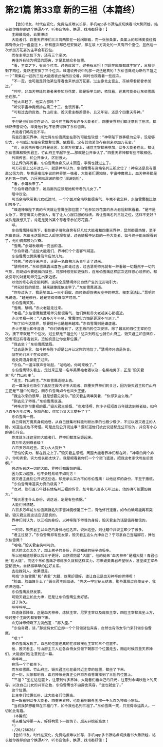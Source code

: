 # 第21篇 第33章 新的三祖（本篇终）
        【告知书友，时代在变化，免费站点难以长存，手机app多书源站点切换看书大势所趋，站长给你推荐的这个换源APP，听书音色多、换源、找书都好使！】
       主殿最高处，云雾缭绕
       大能者们、四重天界神们三三两两聚在一起闲聊着，而一张张条案，条案上的珍稀美食佳肴都有侍女们一盘盘送上，所有座次都已经安排好，那在最上方高处的一共有四个座位，显然这一次参加万花宴的主宰会有四位。
       而在主宰之位下方，还有三个座次。
       再往外有较为明显的距离，才是其他众多位置。
       “看，主宰之下，有三个位次。过去就罢了，过去有三祖！可现在庞依都成主宰了，三祖只剩下两位，竟然还安排了三个位次。难道说传说中的那一说法是真的？东伯雪鹰成为新的三祖之一？”聚集在一起的三位大能者彼此悄然议论着，同时也观看着一些座次。
       “不一定，也可能是其他某位尊者也来参加万花宴，过去像北玄宫主、巫蛐帝君都曾参加过。”
       “哼哼，非血刃神廷的尊者来参加万花宴，那是极罕见的，依我看，还真可能会让东伯雪鹰坐在那。”
       “他太年轻了，他实力够吗？”
       “听说宇宙神魔榜排在第三十三，也很厉害。”
       “可和过去的庞依、竹山府主、毁灭君主都差很多，且又年轻，还是个四重天界神。”
       ……
       不但是他们三位在议论，如今在主殿内有许多大能者们、四重天界神们都注意到了座次，都悄然传音议论，毕竟他们也不愿真得罪了东伯雪鹰。
       大能者们略有些不平。
       有些四重天界神，则觉得东伯雪鹰坐在那的可能性较低：“神帝陛下做事极为公平，没足够实力，不可能让东伯帝君做那位置。依我看，定有其他某位存在前来参加万花宴。”
       “对，谣言再传播也只是谣言，如果万花宴上，诸位主宰都来参加，众多大能者在此，都让东伯雪鹰和毁灭君主、竹山府主平起平坐……那就是公开承认了。”四重天界神都有些不敢相信。
       外面传言，和公开承认，区别很大。
       过去传的再厉害，东伯雪鹰自身又从未回应，事情也就过去了。
       可万花宴上公开这么干，就是神帝认为，东伯雪鹰有资格名列三祖之位了！神帝还是具有很高公信力的，毕竟是毫无争议的神界第一强者，大能者们更知晓，宇宙神魔榜上，血刃神帝都是名列第一位的，力压黑暗深渊的那位‘深渊始祖’。
       “看，余靖秋来了。”
       “东伯帝君的妻子，她后面的应该是她和帝君的儿女了。”
       暗中议论。
       可当余靖秋带着儿女抵达时，一个个面对余靖秋都很客气，毕竟不管怎样，东伯雪鹰都比他们强多了。
       “难道神帝陛下真的今天就让雪鹰坐那位置？”也参加万花宴的赤火老祖默默看着，“是不是太急了，等雪鹰实力更强大，有了让人心服口服的战绩，再让雪鹰名列三祖之位，这样不更好？或许是我想叉了，肯定是另外某个尊者来参加万花宴。”
       呼。
       东伯雪鹰降临落下，看到妻子靖秋身旁有好几位大能者和四重天界神，显然都很热情，至于东伯青瑶、东伯玉这姐弟二人却左观右望，过去情报中记载的一些大能者，如今终于能亲眼看到了，他们俩都颇为兴奋。
       “雪鹰。”余靖秋眼睛一亮当即道。
       “东伯帝君。”这些大能者们、界神们个个连客气喊道。
       东伯雪鹰也微笑着简单应付几句。
       “师弟。”旁边传来声音，正是一名白袍光头青年走了过来。
       “慧明师兄。”东伯雪鹰露出喜色当即走过去，过去慧明师兄就有一种看破一切超然于一切的气质，而现如今要略微内敛些，可那种感觉却更强烈，连东伯雪鹰这样层次这样修心境界的，都被引导的对慧明师兄生出亲近感。
       以他的修心完全能判断，这完全是慧明师兄自然产生的无形吸引力。
       “师兄给我的感觉，越来越像庞依主宰了。”东伯雪鹰说道。
       “你夸过头了，我是地面上一只小蚂蚁，而师尊却仿佛天空中的神龙。根本没法比。”慧明师兄说道，“越是修行，越是觉得师尊深不可测。”
       东伯雪鹰笑笑。
       “雪鹰，慧明。”赤火老祖走过来。
       “老祖。”东伯雪鹰和慧明师兄都很客气，他们俩和赤火老祖关心都极近。
       赤火老祖一笑：“八百多万年不见，雪鹰你实力怕是更深不可测了。”
       “到了如今这境界，想要提升也是越来越难。”东伯雪鹰则是谦虚道。
       赤火老祖当即传音道：“你们俩看到了，这主殿内的位次安排，除了最高的四位主宰的位次，接下来就是三个位次，过去都是三祖坐的！这次到现在也就竹山府主、毁灭君主和雪鹰你，没发现还有尊者到来。恐怕真是让你坐那位置。”
       “我去坐？”东伯雪鹰皱眉。
       “过去是传言，如今神帝陛下却是公开认定你的地位了。”慧明师兄也是传音。
       就在他们三个在谈论时。
       远处两道身影走了过来。
       “东伯。”一道浑厚声音响起，“哈哈哈，你可来晚了。”
       东伯雪鹰转头看去，走过来正是一名华美黑袍老者以及一名紫袍男子，正是‘毁灭君主’和‘竹山府主’。
       “君主，竹山府主。”东伯雪鹰连迎上去。
       这一幕场景也吸引了此刻主殿内许多大能者、四重天界神们的关注，因为毁灭君主和竹山府主正是三祖中的两位，而东伯雪鹰如今也风头正盛。
       “我这次来的很早，就是想要见见你。”毁灭君主咧嘴笑着，“你却来这么晚。”
       “刚去见了师尊。”东伯雪鹰说道。
       “神帝对你可重视的很。”毁灭君主感慨，“也难怪啊，你小子短短百万年就达到尊者级，如今八百多万年过去，据我所知，你实力又大大提升了？”
       东伯雪鹰一愣。
       自己得到万魔真身初始卷，从自己搜集材料能判断出来的也极少极少，不过以毁灭君主的人脉，知道这点也不奇怪。可是此刻公开说这事？要知道他们彼此说话都是公开说的，并没有小心的进行传音。
       原本就关注这里的大能者们、界神们都耳朵竖起来。
       百万年达到尊者级？
       八百多万年过去，实力大大提升？
       “恐怕论实力，都在我之上了。”毁灭君主感慨，周围大能者界神们都在听，“神帝的两个弟子，你和青君，实力成长都太快了。我是眼看着你们一个个突飞猛进，把我这老家伙甩在后面啊。”
       旁边听到这一切的大能、界神们都震惊的很。
       因为实力越强，也不会轻易说不如对方！
       毁灭君主此刻公开说这些话，却是承认实力不如东伯雪鹰！以他这样的身份，不至于撒谎。
       “东伯雪鹰难道实力真的极高？”
       “也对，修行百万年就有他名列三祖的传言，如今都八百多万年过去，他的确可能更加强大。”
       “毁灭君主什么身份，说这话，定是有些依据。”
       大能们很清楚。
       八百多万年前东伯雪鹰就名列宇宙神魔榜第三十三，有他修行速度，如今的确可能再有突破，毁灭君主说这话应该是真的。
       界神们则认为，以三祖的身份，以神帝陛下师尊的身份，毁灭君主的话是值得相信的。
       ……
       一时间，毁灭君主以自己的身份地位名声，说出这些，则让暗中非议立即少了很多。
       “君主过誉了。”东伯雪鹰却有些发蒙，毁灭君主这么力捧自己？宁可拿自己当踏脚石，捧他东伯雪鹰？
       “哈哈。”毁灭君主笑呵呵的。
       他活的太久太久了，加上弟子的身份，所以知道的秘辛也极多。
       所以他知道想要以后日子更好，自然得抱紧‘大腿’，他的徒弟‘血刃神帝’是粗大腿！青君也是‘粗大腿’，而这个东伯雪鹰才修炼多久就有这样实力，将来媲美青君希望很大，甚至成主宰希望都很大。自然得早早的拉好关系。
       去拉拢别人，效果很差。
       可抱‘东伯雪鹰’和‘青君’大腿，效果却很好。谁让自己是血刃神帝的师傅呢！
       “脸面，脸面算什么？”毁灭君主暗暗道，“等这一宇宙纪元结束，那些蠢货过悲惨日子，我依旧逍遥。”
       东伯雪鹰虽然发蒙。
       可毁灭君主如此力捧，还是让东伯雪鹰生出好感。
       过了许久。
       呼呼呼呼……
       四道身影降临，正是血刃神帝、炼狱主宰、尼罗主宰以及庞依主宰，四位主宰都高坐上方，顿时整个主殿内都安静下来。
       血刃神帝俯瞰下方淡然道：“都入座。”
       “东伯帝君，请。”那些侍女们立即一个个引领诸位宾客，自然也有侍女专门来引领东伯雪鹰。
       “嗯？”
       东伯雪鹰发现了，自己的位置还真的在那最接近主宰的三个位置中。
       他、毁灭君主、竹山府主三人在各自侍女引领下朝那三个位置走去，而这时候四重天界神们、大能者们也注意到这一幕。
       哗哗哗……
       在场一个个都坐下。
       而东伯雪鹰、竹山府主、毁灭君主也在最邻近主宰的位置，都坐了下来。
       这一刻，大家都明白，血刃神帝是真正公开将东伯雪鹰推到了三祖的位置上。
       “三祖？”坐在这位置上，注意到许多界神、大能者们看自己的目光，注意到余靖秋脸上的笑容，以及自己儿女的兴奋之色，东伯雪鹰也不由露出笑容，“坐也就坐了。”
       这个位置。
       比主宰们位置低些，比大能者们位置高。
       能一眼看到众多大能者、四重天界神，也能看到最外围那一千九百名神级小家伙。
       “当初我梦想着拜在三祖门下，如今我也名列三祖了。”东伯雪鹰一笑，只觉得命运弄人，一切如此有趣。
       （本篇终）
       明天番茄停更一天，好好构思下一篇情节。后天开始新篇章！
       *)
       :/26/26626/
       【告知书友，时代在变化，免费站点难以长存，手机app多书源站点切换看书大势所趋，站长给你推荐的这个换源APP，听书音色多、换源、找书都好使！】